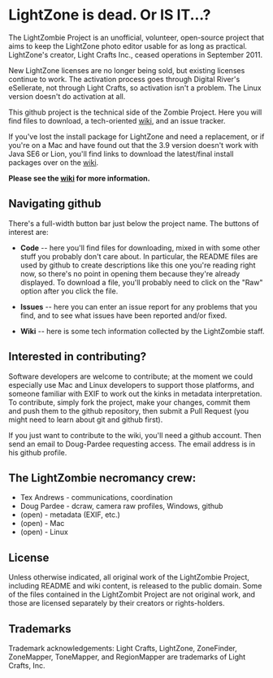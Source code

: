 # LightZone is dead. Or IS IT...?

The LightZombie Project is an unofficial, volunteer, open-source project
that aims to keep the LightZone photo editor usable for as long as practical.
LightZone's creator, Light Crafts Inc., ceased operations in September 2011.

New LightZone licenses are no longer being sold,
but existing licenses continue to work.
The activation process goes through Digital River's eSellerate,
not through Light Crafts, so activation isn't a problem.
The Linux version doesn't do activation at all.

This github project is the technical side of the Zombie Project.
Here you will find files to download,
a tech-oriented [wiki](https://github.com/Doug-Pardee/LightZombie/wiki),
and an issue tracker.

If you've lost the install package for LightZone and need a replacement,
or if you're on a Mac and have found out that
the 3.9 version doesn't work with Java SE6 or Lion,
you'll find links to download the latest/final install packages
over on the [wiki](https://github.com/Doug-Pardee/LightZombie/wiki).

**Please see the [wiki](https://github.com/Doug-Pardee/LightZombie/wiki)
for more information.**

## Navigating github

There's a full-width button bar just below the project name.
The buttons of interest are:

* **Code** -- here you'll find files for downloading,
mixed in with some other stuff you probably don't care about.
In particular, the README files are used by github
to create descriptions like this one you're reading right now,
so there's no point in opening them because they're already displayed.
To download a file,
you'll probably need to click on the "Raw" option after you click the file.

* **Issues** -- here you can enter an issue report for any problems that
you find, and to see what issues have been reported and/or fixed.

* **Wiki** -- here is some tech information collected by the LightZombie
staff.

## Interested in contributing?

Software developers are welcome to contribute;
at the moment we could especially use Mac and Linux developers
to support those platforms,
and someone familiar with EXIF to work out the kinks in metadata interpretation.
To contribute, simply fork the project,
make your changes, commit them and push them to the github repository,
then submit a Pull Request (you might need to learn about git and github first).

If you just want to contribute to the wiki, you'll need a github account.
Then send an email to Doug-Pardee requesting access.
The email address is in his github profile.

## The LightZombie necromancy crew:

* Tex Andrews - communications, coordination
* Doug Pardee - dcraw, camera raw profiles, Windows, github
* (open) - metadata (EXIF, etc.)
* (open) - Mac
* (open) - Linux

## License

Unless otherwise indicated,
all original work of the LightZombie Project,
including README and wiki content,
is released to the public domain.
Some of the files contained in the LightZombit Project are not original work,
and those are licensed separately by their creators or rights-holders.

## Trademarks

Trademark acknowledgements: Light Crafts, LightZone, ZoneFinder, ZoneMapper,
ToneMapper, and RegionMapper are trademarks of Light Crafts, Inc.
